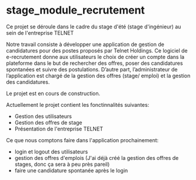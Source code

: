 # stage_module_recrutement

Ce projet se déroule dans le cadre du stage d'été (stage d'ingénieur) au sein de l'entreprise TELNET

Notre travail consiste à développer une application de gestion de candidatures pour des postes proposés par Telnet Holdings. Ce logiciel de e-recrutement donne aux utilisateurs le choix de créer un compte dans la plateforme dans le but de rechercher des offres, poser des candidatures spontanées et suivre des postulations.  D’autre part, l’administrateur de l’application est chargé de la gestion des offres (stage/ emploi) et la gestion des candidatures.

Le projet est en cours de construction.

Actuellement le projet contient les fonctinnalités suivantes:

* Gestion des utilisateurs
* Gestion des offres de stage
* Présentation de l'entreprise TELNET

Ce que nous comptons faire dans l'application prochainement:

* login et logout des utilisateurs
* gestion des offres d'emplois (J'ai déjà créé la gestion des offres de stages, donc ça sera à peu près pareil)
* faire une candidature spontanée après le login
